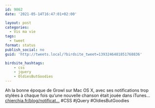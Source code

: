 ```yaml
---
id: 9862
date: '2021-05-14T16:47:01+02:00'

layout: post
categories:
  - Vis ma vie
tags:
  - tweet
format: status
publish_social: no
guid: 'http://tweets.local/?birdsite_tweet=1393246481851768836'

birdsite_hashtags:
    - css
    - jquery
    - OldiesButGoodies
---
```


Ah la bonne époque de Growl sur Mac OS X, avec ses notifications trop stylées à chaque fois qu’une nouvelle chanson était jouée dans iTunes… [chierchia.fr/blog/notificat…](https://chierchia.fr/blog/notifications-growl-jquery/) #CSS #jQuery #OldiesButGoodies